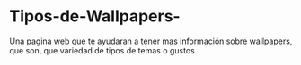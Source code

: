 # Tipos-de-Wallpapers-
Una pagina web que te ayudaran a tener mas información sobre wallpapers, que son, que variedad de tipos de temas o gustos
